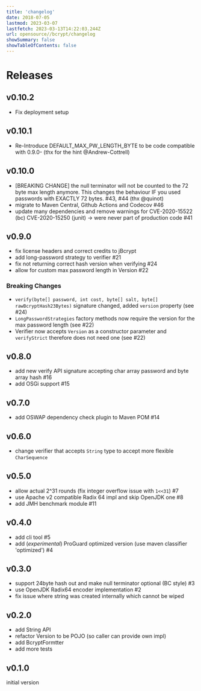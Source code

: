 ```yaml
---
title: 'changelog'
date: 2018-07-05
lastmod: 2023-03-07
lastfetch: 2023-03-13T14:22:03.244Z
url: opensource//bcrypt/changelog
showSummary: false
showTableOfContents: false
---
```

# Releases

## v0.10.2

* Fix deployment setup

## v0.10.1

* Re-Introduce DEFAULT_MAX_PW_LENGTH_BYTE to be code compatible with 0.9.0- (thx for the hint @Andrew-Cottrell)

## v0.10.0

* [BREAKING CHANGE] the null terminator will not be counted to the 72 byte max length anymore. This changes the behaviour IF you used passwords with EXACTLY 72 bytes. #43, #44 (thx @quinot)
* migrate to Maven Central, Github Actions and Codecov #46
* update many dependencies and remove warnings for CVE-2020-15522 (bc) CVE-2020-15250 (junit) -> were never part of production code #41


## v0.9.0
* fix license headers and correct credits to jBcrypt
* add long-password strategy to verifier #21
* fix not returning correct hash version when verifying #24
* allow for custom max password length in Version #22

### Breaking Changes

* `verify(byte[] password, int cost, byte[] salt, byte[] rawBcryptHash23Bytes)` signature changed, added `version` property (see #24)
* `LongPasswordStrategies` factory methods now require the version for the max password length (see #22)
* Verifier now accepts `Version` as a constructor parameter and `verifyStrict` therefore does not need one (see #22)

## v0.8.0

* add new verify API signature accepting char array password and byte array hash #16
* add OSGi support #15

## v0.7.0

* add OSWAP dependency check plugin to Maven POM #14

## v0.6.0

* change verifier that accepts `String` type to accept more flexible `CharSequence`

## v0.5.0

* allow actual 2^31 rounds (fix integer overflow issue with `1<<31`) #7
* use Apache v2 compatible Radix 64 impl and skip OpenJDK one #8
* add JMH benchmark module #11

## v0.4.0

* add cli tool #5
* add (_experimental_) ProGuard optimized version (use maven classifier 'optimized') #4

## v0.3.0

* support 24byte hash out and make null terminator optional (BC style) #3
* use OpenJDK Radix64 encoder implementation #2
* fix issue where string was created internally which cannot be wiped

## v0.2.0

* add String API
* refactor Version to be POJO (so caller can provide own impl)
* add BcryptFormtter
* add more tests

## v0.1.0

initial version

